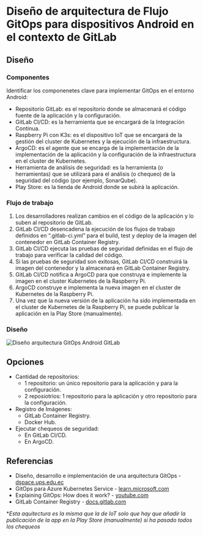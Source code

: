 # Diseño de arquitectura de Flujo GitOps para dispositivos Android en el contexto de GitLab
## Diseño
### Componentes
Identificar los componenetes clave para implementar GitOps en el entorno Android:
- Repositorio GitLab: es el repositorio donde se almacenará el código fuente de la aplicación y la configuración.
- GitLab CI/CD: es la herramienta que se encargará de la Integración Continua.
- Raspberry Pi con K3s: es el dispositivo IoT que se encargará de la gestión del cluster de Kubernetes y la ejecución de la infraestructura.
- ArgoCD: es el agente que se encarga de la implementación de la implementación de la aplicación y la configuración de la infraestructura en el cluster de Kubernetes.
- Herramienta de análisis de seguridad: es la herramienta (o herramientas) que se utilizará para el análisis (o chequeo) de la seguridad del código (por ejemplo, SonarQube).
- Play Store: es la tienda de Android donde se subirá la aplicación.

### Flujo de trabajo
1. Los desarrolladores realizan cambios en el código de la aplicación y lo suben al repositorio de GitLab.
2. GitLab CI/CD desencadena la ejecución de los flujos de trabajo definidos en “.gitlab-ci.yml” para el build, test y deploy de la imagen del contenedor en GitLab Container Registry.
3. GitLab CI/CD ejecuta las pruebas de seguridad definidas en el flujo de trabajo para verificar la calidad del código.
4. Si las pruebas de seguridad son exitosas, GitLab CI/CD construirá la imagen del contenedor y la almacenará en GitLab Container Registry.
5. GitLab CI/CD notifica a ArgoCD para que construya e implemente la imagen en el cluster Kubernetes de la Raspberry Pi.
6. ArgoCD construye e implementa la nueva imagen en el cluster de Kubernetes de la Raspberry Pi.
7. Una vez que la nueva versión de la aplicación ha sido implementada en el cluster de Kubernetes de la Raspberry Pi, se puede publicar la aplicación en la Play Store (manualmente).

### Diseño
<img src="https://github.com/sfl0r3nz05/SecDelivAutoIoT/blob/master/docs/images/2.2%20Dise%C3%B1o%20arquitectura%20Flujo%20GitOps%20Android%20GitLab.svg" alt="Diseño arquitectura GitOps Android GitLab">

## Opciones
- Cantidad de repositorios:
  - 1 repositorio: un único repositorio para la aplicación y para la configuración.
  - 2 reposiotrios: 1 repositorio para la aplicación y otro repositorio para la configuración.
- Registro de Imágenes:
  - GitLab Container Registry.
  - Docker Hub.
- Ejecutar chequeos de seguridad:
  - En GitLab CI/CD.
  - En ArgoCD.

## Referencias
- Diseño, desarrollo e implementación de una arquitectura GitOps - [dspace.ups.edu.ec](https://dspace.ups.edu.ec/bitstream/123456789/22397/1/UPS-CT009712.pdf)
- GitOps para Azure Kubernetes Service - [learn.microsoft.com](https://learn.microsoft.com/es-es/azure/architecture/example-scenario/gitops-aks/gitops-blueprint-aks)
- Explaining GitOps: How does it work? - [youtube.com](https://www.youtube.com/watch?v=dIaX5IhRqkI&ab_channel=DevOpsJourney)
- GitLab Container Registry - [docs.gitlab.com](https://docs.gitlab.com/ee/user/packages/container_registry/)

*_Esta aquitectura es la misma que la de IoT solo que hay que añadir la publicación de la app en la Play Store (manualmente) si ha pasado todos los chequeos_
